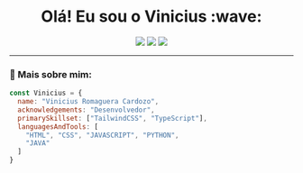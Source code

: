 <h1 align="center">Olá! Eu sou o Vinicius :wave:</h1>

<p align="center">
  <img src="https://img.shields.io/badge/Desenvolvedor-FullStack-blueviolet?style=for-the-badge" />
  <img src="https://img.shields.io/badge/TailwindCSS-38b2ac?style=for-the-badge&logo=tailwind-css&logoColor=white" />
  <img src="https://img.shields.io/badge/TypeScript-3178c6?style=for-the-badge&logo=typescript&logoColor=white" />
</p>

---

### :brain: Mais sobre mim:

```js
const Vinicius = {
  name: "Vinicius Romaguera Cardozo",
  acknowledgements: "Desenvolvedor",
  primarySkillset: ["TailwindCSS", "TypeScript"],
  languagesAndTools: [
    "HTML", "CSS", "JAVASCRIPT", "PYTHON", 
    "JAVA"
  ]
}
